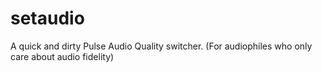 # setaudio
A quick and dirty Pulse Audio Quality switcher. (For audiophiles who only care about audio fidelity)
